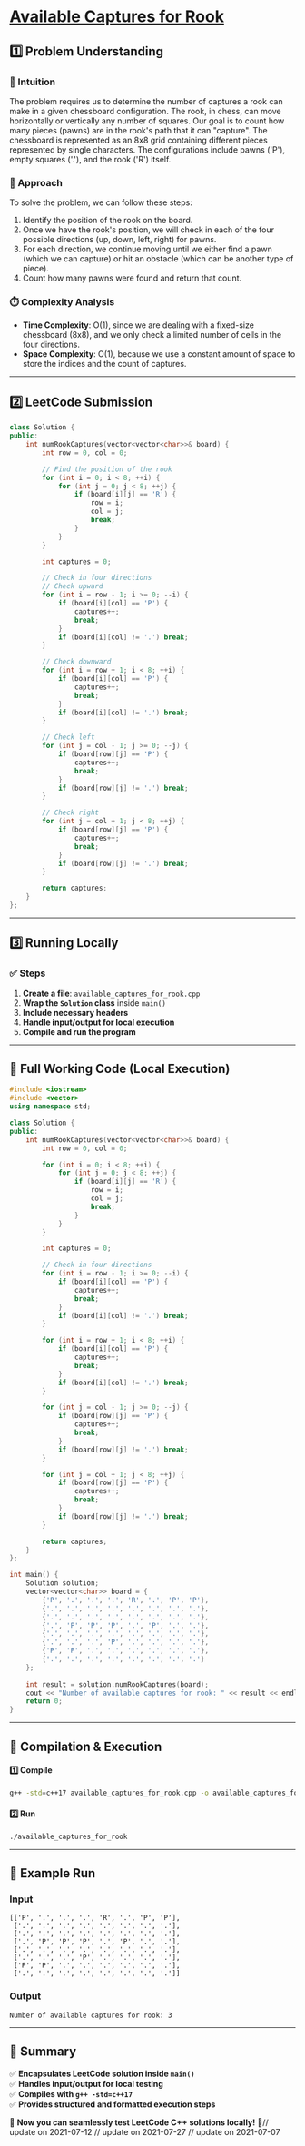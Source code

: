 # **[Available Captures for Rook](https://leetcode.com/problems/available-captures-for-rook/description/)**  

## **1️⃣ Problem Understanding**  
### **📌 Intuition**  
The problem requires us to determine the number of captures a rook can make in a given chessboard configuration. The rook, in chess, can move horizontally or vertically any number of squares. Our goal is to count how many pieces (pawns) are in the rook's path that it can "capture". The chessboard is represented as an 8x8 grid containing different pieces represented by single characters. The configurations include pawns ('P'), empty squares ('.'), and the rook ('R') itself. 

### **🚀 Approach**  
To solve the problem, we can follow these steps:
1. Identify the position of the rook on the board.
2. Once we have the rook's position, we will check in each of the four possible directions (up, down, left, right) for pawns.
3. For each direction, we continue moving until we either find a pawn (which we can capture) or hit an obstacle (which can be another type of piece). 
4. Count how many pawns were found and return that count.

### **⏱️ Complexity Analysis**  
- **Time Complexity**: O(1), since we are dealing with a fixed-size chessboard (8x8), and we only check a limited number of cells in the four directions.  
- **Space Complexity**: O(1), because we use a constant amount of space to store the indices and the count of captures.  

---  

## **2️⃣ LeetCode Submission**  
```cpp
class Solution {
public:
    int numRookCaptures(vector<vector<char>>& board) {
        int row = 0, col = 0;

        // Find the position of the rook
        for (int i = 0; i < 8; ++i) {
            for (int j = 0; j < 8; ++j) {
                if (board[i][j] == 'R') {
                    row = i;
                    col = j;
                    break;
                }
            }
        }

        int captures = 0;

        // Check in four directions
        // Check upward
        for (int i = row - 1; i >= 0; --i) {
            if (board[i][col] == 'P') {
                captures++;
                break;
            }
            if (board[i][col] != '.') break;
        }

        // Check downward
        for (int i = row + 1; i < 8; ++i) {
            if (board[i][col] == 'P') {
                captures++;
                break;
            }
            if (board[i][col] != '.') break;
        }

        // Check left
        for (int j = col - 1; j >= 0; --j) {
            if (board[row][j] == 'P') {
                captures++;
                break;
            }
            if (board[row][j] != '.') break;
        }

        // Check right
        for (int j = col + 1; j < 8; ++j) {
            if (board[row][j] == 'P') {
                captures++;
                break;
            }
            if (board[row][j] != '.') break;
        }

        return captures;
    }
};
```  

---  

## **3️⃣ Running Locally**  
### **✅ Steps**  
1. **Create a file**: `available_captures_for_rook.cpp`  
2. **Wrap the `Solution` class** inside `main()`  
3. **Include necessary headers**  
4. **Handle input/output for local execution**  
5. **Compile and run the program**  

---  

## **📝 Full Working Code (Local Execution)**  
```cpp
#include <iostream>
#include <vector>
using namespace std;

class Solution {
public:
    int numRookCaptures(vector<vector<char>>& board) {
        int row = 0, col = 0;

        for (int i = 0; i < 8; ++i) {
            for (int j = 0; j < 8; ++j) {
                if (board[i][j] == 'R') {
                    row = i;
                    col = j;
                    break;
                }
            }
        }

        int captures = 0;

        // Check in four directions
        for (int i = row - 1; i >= 0; --i) {
            if (board[i][col] == 'P') {
                captures++;
                break;
            }
            if (board[i][col] != '.') break;
        }

        for (int i = row + 1; i < 8; ++i) {
            if (board[i][col] == 'P') {
                captures++;
                break;
            }
            if (board[i][col] != '.') break;
        }

        for (int j = col - 1; j >= 0; --j) {
            if (board[row][j] == 'P') {
                captures++;
                break;
            }
            if (board[row][j] != '.') break;
        }

        for (int j = col + 1; j < 8; ++j) {
            if (board[row][j] == 'P') {
                captures++;
                break;
            }
            if (board[row][j] != '.') break;
        }

        return captures;
    }
};

int main() {
    Solution solution;
    vector<vector<char>> board = {
        {'P', '.', '.', '.', 'R', '.', 'P', 'P'},
        {'.', '.', '.', '.', '.', '.', '.', '.'},
        {'.', '.', '.', '.', '.', '.', '.', '.'},
        {'.', 'P', 'P', 'P', '.', 'P', '.', '.'},
        {'.', '.', '.', '.', '.', '.', '.', '.'},
        {'.', '.', '.', 'P', '.', '.', '.', '.'},
        {'P', 'P', '.', '.', '.', '.', '.', '.'},
        {'.', '.', '.', '.', '.', '.', '.', '.'}
    };
    
    int result = solution.numRookCaptures(board);
    cout << "Number of available captures for rook: " << result << endl;
    return 0;
}
```  

---  

## **🔧 Compilation & Execution**  
#### **1️⃣ Compile**  
```bash
g++ -std=c++17 available_captures_for_rook.cpp -o available_captures_for_rook
```  

#### **2️⃣ Run**  
```bash
./available_captures_for_rook
```  

---  

## **🎯 Example Run**  
### **Input**  
```
[['P', '.', '.', '.', 'R', '.', 'P', 'P'],
 ['.', '.', '.', '.', '.', '.', '.', '.'],
 ['.', '.', '.', '.', '.', '.', '.', '.'],
 ['.', 'P', 'P', 'P', '.', 'P', '.', '.'],
 ['.', '.', '.', '.', '.', '.', '.', '.'],
 ['.', '.', '.', 'P', '.', '.', '.', '.'],
 ['P', 'P', '.', '.', '.', '.', '.', '.'],
 ['.', '.', '.', '.', '.', '.', '.', '.']]
```  
### **Output**  
```
Number of available captures for rook: 3
```  

---  

## **📌 Summary**  
✅ **Encapsulates LeetCode solution inside `main()`**  
✅ **Handles input/output for local testing**  
✅ **Compiles with `g++ -std=c++17`**  
✅ **Provides structured and formatted execution steps**  

🚀 **Now you can seamlessly test LeetCode C++ solutions locally!** 🚀// update on 2021-07-12
// update on 2021-07-27
// update on 2021-07-07
